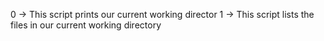 0 -> This script prints our current working director
1 -> This script lists the files in our current working directory

